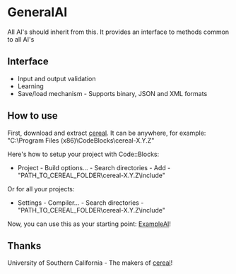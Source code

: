 GeneralAI
=========

All AI's should inherit from this. It provides an interface to methods common to all AI's

Interface
---------
- Input and output validation
- Learning
- Save/load mechanism - Supports binary, JSON and XML formats

How to use
----------
First, download and extract [cereal](https://github.com/USCiLab/cereal "C++11 Serialization library by University of Southern California"). It can be anywhere, for example: "C:\Program Files (x86)\CodeBlocks\cereal-X.Y.Z"

Here's how to setup your project with Code::Blocks:
- Project - Build options... - Search directories - Add - "PATH_TO_CEREAL_FOLDER\cereal-X.Y.Z\include"

Or for all your projects: 
- Settings - Compiler... - Search directories - "PATH_TO_CEREAL_FOLDER\cereal-X.Y.Z\include"

Now, you can use this as your starting point: [ExampleAI](./ExampleAI "Minimalistic code for subclasses of GeneralAI")!


Thanks
------
University of Southern California - The makers of [cereal](https://github.com/USCiLab/cereal "C++11 Serialization library by University of Southern California")!
